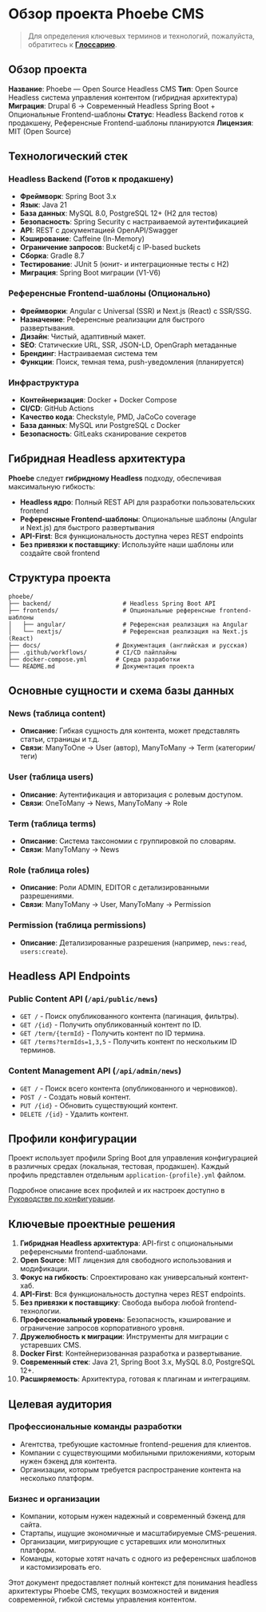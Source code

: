 # Обзор проекта Phoebe CMS

> Для определения ключевых терминов и технологий, пожалуйста, обратитесь к **[Глоссарию](./GLOSSARY_RU.md)**.

## Обзор проекта
**Название**: Phoebe — Open Source Headless CMS
**Тип**: Open Source Headless система управления контентом (гибридная архитектура)
**Миграция**: Drupal 6 → Современный Headless Spring Boot + Опциональные Frontend-шаблоны
**Статус**: Headless Backend готов к продакшену, Референсные Frontend-шаблоны планируются
**Лицензия**: MIT (Open Source)

## Технологический стек

### Headless Backend (Готов к продакшену)
- **Фреймворк**: Spring Boot 3.x
- **Язык**: Java 21
- **База данных**: MySQL 8.0, PostgreSQL 12+ (H2 для тестов)
- **Безопасность**: Spring Security с настраиваемой аутентификацией
- **API**: REST с документацией OpenAPI/Swagger
- **Кэширование**: Caffeine (In-Memory)
- **Ограничение запросов**: Bucket4j с IP-based buckets
- **Сборка**: Gradle 8.7
- **Тестирование**: JUnit 5 (юнит- и интеграционные тесты с H2)
- **Миграция**: Spring Boot миграции (V1-V6)

### Референсные Frontend-шаблоны (Опционально)
- **Фреймворки**: Angular с Universal (SSR) и Next.js (React) с SSR/SSG.
- **Назначение**: Референсные реализации для быстрого развертывания.
- **Дизайн**: Чистый, адаптивный макет.
- **SEO**: Статические URL, SSR, JSON-LD, OpenGraph метаданные
- **Брендинг**: Настраиваемая система тем
- **Функции**: Поиск, темная тема, push-уведомления (планируется)

### Инфраструктура
- **Контейнеризация**: Docker + Docker Compose
- **CI/CD**: GitHub Actions
- **Качество кода**: Checkstyle, PMD, JaCoCo coverage
- **База данных**: MySQL или PostgreSQL с Docker
- **Безопасность**: GitLeaks сканирование секретов

## Гибридная Headless архитектура

**Phoebe** следует **гибридному Headless** подходу, обеспечивая максимальную гибкость:

- **Headless ядро**: Полный REST API для разработки пользовательских frontend
- **Референсные Frontend-шаблоны**: Опциональные шаблоны (Angular и Next.js) для быстрого развертывания
- **API-First**: Вся функциональность доступна через REST endpoints
- **Без привязки к поставщику**: Используйте наши шаблоны или создайте свой frontend

## Структура проекта
```
phoebe/
├── backend/                    # Headless Spring Boot API
├── frontends/                  # Опциональные референсные frontend-шаблоны
│   ├── angular/                # Референсная реализация на Angular
│   └── nextjs/                 # Референсная реализация на Next.js (React)
├── docs/                     # Документация (английская и русская)
├── .github/workflows/        # CI/CD пайплайны
├── docker-compose.yml        # Среда разработки
└── README.md                 # Документация проекта
```

## Основные сущности и схема базы данных

### News (таблица content)
- **Описание**: Гибкая сущность для контента, может представлять статьи, страницы и т.д.
- **Связи**: ManyToOne → User (автор), ManyToMany → Term (категории/теги)

### User (таблица users)
- **Описание**: Аутентификация и авторизация с ролевым доступом.
- **Связи**: OneToMany → News, ManyToMany → Role

### Term (таблица terms)
- **Описание**: Система таксономии с группировкой по словарям.
- **Связи**: ManyToMany → News

### Role (таблица roles)
- **Описание**: Роли ADMIN, EDITOR с детализированными разрешениями.
- **Связи**: ManyToMany → User, ManyToMany → Permission

### Permission (таблица permissions)
- **Описание**: Детализированные разрешения (например, `news:read`, `users:create`).

## Headless API Endpoints

### Public Content API (`/api/public/news`)
- `GET /` - Поиск опубликованного контента (пагинация, фильтры).
- `GET /{id}` - Получить опубликованный контент по ID.
- `GET /term/{termId}` - Получить контент по ID термина.
- `GET /terms?termIds=1,3,5` - Получить контент по нескольким ID терминов.

### Content Management API (`/api/admin/news`)
- `GET /` - Поиск всего контента (опубликованного и черновиков).
- `POST /` - Создать новый контент.
- `PUT /{id}` - Обновить существующий контент.
- `DELETE /{id}` - Удалить контент.

## Профили конфигурации

Проект использует профили Spring Boot для управления конфигурацией в различных средах (локальная,
тестовая, продакшен). Каждый профиль представлен отдельным `application-{profile}.yml` файлом.

Подробное описание всех профилей и их настроек доступно в [Руководстве по конфигурации](CONFIG_GUIDE_RU.md).

## Ключевые проектные решения

1. **Гибридная Headless архитектура**: API-first с опциональными референсными frontend-шаблонами.
2. **Open Source**: MIT лицензия для свободного использования и модификации.
3. **Фокус на гибкость**: Спроектировано как универсальный контент-хаб.
4. **API-First**: Вся функциональность доступна через REST endpoints.
5. **Без привязки к поставщику**: Свобода выбора любой frontend-технологии.
6. **Профессиональный уровень**: Безопасность, кэширование и ограничение запросов корпоративного уровня.
7. **Дружелюбность к миграции**: Инструменты для миграции с устаревших CMS.
8. **Docker First**: Контейнеризованная разработка и развертывание.
9. **Современный стек**: Java 21, Spring Boot 3.x, MySQL 8.0, PostgreSQL 12+.
10. **Расширяемость**: Архитектура, готовая к плагинам и интеграциям.

## Целевая аудитория

### Профессиональные команды разработки
- Агентства, требующие кастомные frontend-решения для клиентов.
- Компании с существующими мобильными приложениями, которым нужен бэкенд для контента.
- Организации, которым требуется распространение контента на несколько платформ.

### Бизнес и организации
- Компании, которым нужен надежный и современный бэкенд для сайта.
- Стартапы, ищущие экономичные и масштабируемые CMS-решения.
- Организации, мигрирующие с устаревших или монолитных платформ.
- Команды, которые хотят начать с одного из референсных шаблонов и кастомизировать его.

Этот документ предоставляет полный контекст для понимания headless архитектуры Phoebe CMS, текущих
возможностей и видения современной, гибкой системы управления контентом.